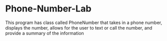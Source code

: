 Phone-Number-Lab
================
This program has class called PhoneNumber that takes in a phone number, displays the number, allows for the user to text or call the number, and provide a summary of the information
